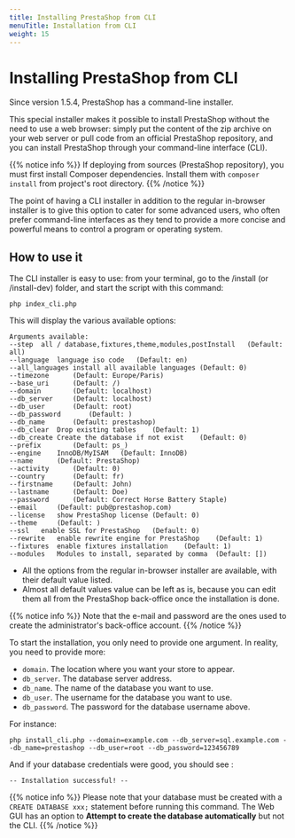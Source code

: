 ```yaml
---
title: Installing PrestaShop from CLI
menuTitle: Installation from CLI
weight: 15
---
```


# Installing PrestaShop from CLI

Since version 1.5.4, PrestaShop has a command-line installer.

This special installer makes it possible to install PrestaShop without the need to use a web browser: simply put the content of the zip archive on your web server or pull code from an official PrestaShop repository, and you can install PrestaShop through your command-line interface (CLI). 

{{% notice info %}}
If deploying from sources (PrestaShop repository), you must first install Composer dependencies.
Install them with `composer install` from project's root directory.
{{% /notice %}}

The point of having a CLI installer in addition to the regular in-browser installer is to give this option to cater for some advanced users, who often prefer command-line interfaces as they tend to provide a more concise and powerful means to control a program or operating system.

## How to use it

The CLI installer is easy to use: from your terminal, go to the /install (or /install-dev) folder, and start the script with this command:

```shell
php index_cli.php
```

This will display the various available options:

```
Arguments available:
--step	all / database,fixtures,theme,modules,postInstall	(Default: all)
--language	language iso code	(Default: en)
--all_languages	install all available languages	(Default: 0)
--timezone		(Default: Europe/Paris)
--base_uri		(Default: /)
--domain		(Default: localhost)
--db_server		(Default: localhost)
--db_user		(Default: root)
--db_password		(Default: )
--db_name		(Default: prestashop)
--db_clear	Drop existing tables	(Default: 1)
--db_create	Create the database if not exist	(Default: 0)
--prefix		(Default: ps_)
--engine	InnoDB/MyISAM	(Default: InnoDB)
--name		(Default: PrestaShop)
--activity		(Default: 0)
--country		(Default: fr)
--firstname		(Default: John)
--lastname		(Default: Doe)
--password		(Default: Correct Horse Battery Staple)
--email		(Default: pub@prestashop.com)
--license	show PrestaShop license	(Default: 0)
--theme		(Default: )
--ssl	enable SSL for PrestaShop	(Default: 0)
--rewrite	enable rewrite engine for PrestaShop	(Default: 1)
--fixtures	enable fixtures installation	(Default: 1)
--modules	Modules to install, separated by comma	(Default: [])
```

- All the options from the regular in-browser installer are available, with their default value listed. 
- Almost all default values value can be left as is, because you can edit them all from the PrestaShop back-office once the installation is done. 

{{% notice info %}}
Note that the e-mail and password are the ones used to create the administrator's back-office account.
{{% /notice %}}

To start the installation, you only need to provide one argument. In reality, you need to provide more:

- `domain`. The location where you want your store to appear.
- `db_server`. The database server address.
- `db_name`. The name of the database you want to use.
- `db_user`. The username for the database you want to use.
- `db_password`. The password for the database username above.

For instance:

```shell
php install_cli.php --domain=example.com --db_server=sql.example.com --db_name=prestashop --db_user=root --db_password=123456789
```

And if your database credentials were good, you should see :

```shell
-- Installation successful! --
```

{{% notice info %}}
Please note that your database must be created with a `CREATE DATABASE xxx;` statement before running this command. 
The Web GUI has an option to **Attempt to create the database automatically** but not the CLI.
{{% /notice %}}